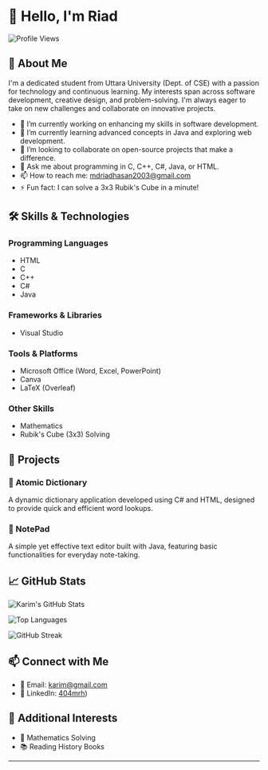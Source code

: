 # 👋 Hello, I'm Riad

![Profile Views](https://komarev.com/ghpvc/?username=Riad&color=blue)

## 🚀 About Me

I'm a dedicated student from Uttara University (Dept. of CSE) with a passion for technology and continuous learning. My interests span across software development, creative design, and problem-solving. I'm always eager to take on new challenges and collaborate on innovative projects.

- 🔭 I’m currently working on enhancing my skills in software development.
- 🌱 I’m currently learning advanced concepts in Java and exploring web development.
- 👯 I’m looking to collaborate on open-source projects that make a difference.
- 💬 Ask me about programming in C, C++, C#, Java, or HTML.
- 📫 How to reach me: [mdriadhasan2003@gmail.com](mailto:mdriadhasan2003@gmail.com)
- ⚡ Fun fact: I can solve a 3x3 Rubik's Cube in a minute!

## 🛠️ Skills & Technologies

### Programming Languages
- HTML
- C
- C++
- C#
- Java

### Frameworks & Libraries
- Visual Studio

### Tools & Platforms
- Microsoft Office (Word, Excel, PowerPoint)
- Canva
- LaTeX (Overleaf)

### Other Skills
- Mathematics
- Rubik's Cube (3x3) Solving

## 📂 Projects

### 🔹 Atomic Dictionary
A dynamic dictionary application developed using C# and HTML, designed to provide quick and efficient word lookups.

### 🔹 NotePad
A simple yet effective text editor built with Java, featuring basic functionalities for everyday note-taking.

## 📈 GitHub Stats

![Karim's GitHub Stats](https://github-readme-stats.vercel.app/api?username=Riad&show_icons=true&theme=radical)

![Top Languages](https://github-readme-stats.vercel.app/api/top-langs/?username=Riad&layout=compact&theme=radical)

![GitHub Streak](https://github-readme-streak-stats.herokuapp.com/?user=Riad&theme=radical)

## 📫 Connect with Me

- 📧 Email: [karim@gmail.com](mailto:mdriadhasan2003@gmail.com)
- 💼 LinkedIn: [404mrh](https://www.linkedin.com/in/404mrh/))
<!-- - 🌐 Personal Website: Coming Soon -->
<!-- - 🐦 Twitter: Coming Soon -->

## 🎯 Additional Interests

- 🧩 Mathematics Solving
- 📚 Reading History Books

---

